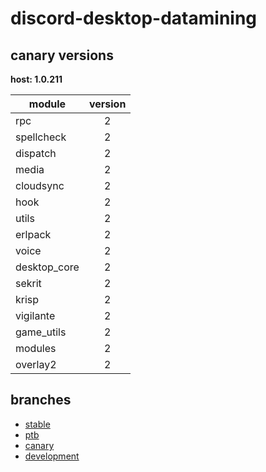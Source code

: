 # discord-desktop-datamining

## canary versions

**host: 1.0.211**

| module | version |
| ------ | :-----: |
| rpc | 2 |
| spellcheck | 2 |
| dispatch | 2 |
| media | 2 |
| cloudsync | 2 |
| hook | 2 |
| utils | 2 |
| erlpack | 2 |
| voice | 2 |
| desktop_core | 2 |
| sekrit | 2 |
| krisp | 2 |
| vigilante | 2 |
| game_utils | 2 |
| modules | 2 |
| overlay2 | 2 |

## branches

- [stable](https://github.com/OpenAsar/discord-desktop-datamining/tree/stable)
- [ptb](https://github.com/OpenAsar/discord-desktop-datamining/tree/ptb)
- [canary](https://github.com/OpenAsar/discord-desktop-datamining/tree/canary)
- [development](https://github.com/OpenAsar/discord-desktop-datamining/tree/development)